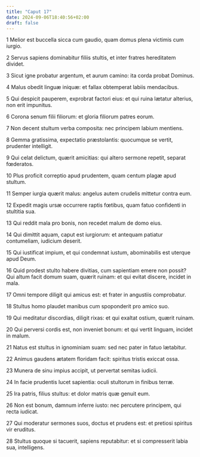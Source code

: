 ```yaml
---
title: "Caput 17"
date: 2024-09-06T18:40:56+02:00
draft: false
---
```




1 Melior est buccella sicca cum gaudio, quam domus plena victimis cum iurgio.

2 Servus sapiens dominabitur filiis stultis, et inter fratres hereditatem dividet.

3 Sicut igne probatur argentum, et aurum camino: ita corda probat Dominus.

4 Malus obedit linguæ iniquæ: et fallax obtemperat labiis mendacibus.

5 Qui despicit pauperem, exprobrat factori eius: et qui ruina lætatur alterius, non erit impunitus.

6 Corona senum filii filiorum: et gloria filiorum patres eorum.

7 Non decent stultum verba composita: nec principem labium mentiens.

8 Gemma gratissima, expectatio præstolantis: quocumque se vertit, prudenter intelligit.

9 Qui celat delictum, quærit amicitias: qui altero sermone repetit, separat fœderatos.

10 Plus proficit correptio apud prudentem, quam centum plagæ apud stultum.

11 Semper iurgia quærit malus: angelus autem crudelis mittetur contra eum.

12 Expedit magis ursæ occurrere raptis fœtibus, quam fatuo confidenti in stultitia sua.

13 Qui reddit mala pro bonis, non recedet malum de domo eius.

14 Qui dimittit aquam, caput est iurgiorum: et antequam patiatur contumeliam, iudicium deserit.

15 Qui iustificat impium, et qui condemnat iustum, abominabilis est uterque apud Deum.

16 Quid prodest stulto habere divitias, cum sapientiam emere non possit? Qui altum facit domum suam, quærit ruinam: et qui evitat discere, incidet in mala.

17 Omni tempore diligit qui amicus est: et frater in angustiis comprobatur.

18 Stultus homo plaudet manibus cum spoponderit pro amico suo.

19 Qui meditatur discordias, diligit rixas: et qui exaltat ostium, quærit ruinam.

20 Qui perversi cordis est, non inveniet bonum: et qui vertit linguam, incidet in malum.

21 Natus est stultus in ignominiam suam: sed nec pater in fatuo lætabitur.

22 Animus gaudens ætatem floridam facit: spiritus tristis exiccat ossa.

23 Munera de sinu impius accipit, ut pervertat semitas iudicii.

24 In facie prudentis lucet sapientia: oculi stultorum in finibus terræ.

25 Ira patris, filius stultus: et dolor matris quæ genuit eum.

26 Non est bonum, damnum inferre iusto: nec percutere principem, qui recta iudicat.

27 Qui moderatur sermones suos, doctus et prudens est: et pretiosi spiritus vir eruditus.

28 Stultus quoque si tacuerit, sapiens reputabitur: et si compresserit labia sua, intelligens.

